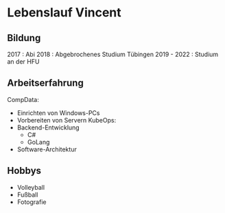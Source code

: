 # Lebenslauf Vincent

## Bildung
2017 : Abi
2018 : Abgebrochenes Studium Tübingen
2019 - 2022 : Studium an der HFU

## Arbeitserfahrung
CompData:
* Einrichten von Windows-PCs
* Vorbereiten von Servern
KubeOps:
* Backend-Entwicklung
    * C#
    * GoLang
* Software-Architektur

## Hobbys
* Volleyball
* Fußball
* Fotografie